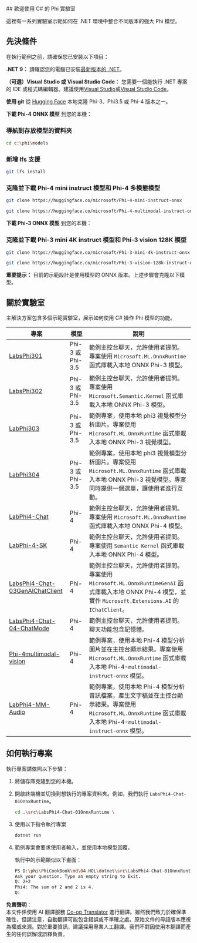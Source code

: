 <!--
CO_OP_TRANSLATOR_METADATA:
{
  "original_hash": "903c509a6d0d1ecce00b849d7f753bdd",
  "translation_date": "2025-07-17T10:32:24+00:00",
  "source_file": "md/04.HOL/dotnet/readme.md",
  "language_code": "mo"
}
-->
﻿## 歡迎使用 C# 的 Phi 實驗室

這裡有一系列實驗室示範如何在 .NET 環境中整合不同版本的強大 Phi 模型。

## 先決條件

在執行範例之前，請確保您已安裝以下項目：

**.NET 9：** 請確認您的電腦已安裝[最新版本的 .NET](https://dotnet.microsoft.com/download/dotnet?WT.mc_id=aiml-137032-kinfeylo)。

**（可選）Visual Studio 或 Visual Studio Code：** 您需要一個能執行 .NET 專案的 IDE 或程式碼編輯器。建議使用[Visual Studio](https://visualstudio.microsoft.com?WT.mc_id=aiml-137032-kinfeylo)或[Visual Studio Code](https://code.visualstudio.com?WT.mc_id=aiml-137032-kinfeylo)。

**使用 git** 從 [Hugging Face](https://huggingface.co/collections/lokinfey/phi-4-family-679c6f234061a1ab60f5547c) 本地克隆 Phi-3、Phi3.5 或 Phi-4 版本之一。

**下載 Phi-4 ONNX 模型** 到您的本機：

### 導航到存放模型的資料夾

```bash
cd c:\phi\models
```

### 新增 lfs 支援

```bash
git lfs install 
```

### 克隆並下載 Phi-4 mini instruct 模型和 Phi-4 多模態模型

```bash
git clone https://huggingface.co/microsoft/Phi-4-mini-instruct-onnx

git clone https://huggingface.co/microsoft/Phi-4-multimodal-instruct-onnx
```

**下載 Phi-3 ONNX 模型** 到您的本機：

### 克隆並下載 Phi-3 mini 4K instruct 模型和 Phi-3 vision 128K 模型

```bash
git clone https://huggingface.co/microsoft/Phi-3-mini-4k-instruct-onnx

git clone https://huggingface.co/microsoft/Phi-3-vision-128k-instruct-onnx-cpu
```

**重要提示：** 目前的示範設計是使用模型的 ONNX 版本。上述步驟會克隆以下模型。

## 關於實驗室

主解決方案包含多個示範實驗室，展示如何使用 C# 操作 Phi 模型的功能。

| 專案 | 模型 | 說明 |
| ------------ | -----------| ----------- |
| [LabsPhi301](../../../../../md/04.HOL/dotnet/src/LabsPhi301) | Phi-3 或 Phi-3.5 | 範例主控台聊天，允許使用者提問。專案使用 `Microsoft.ML.OnnxRuntime` 函式庫載入本地 ONNX Phi-3 模型。 |
| [LabsPhi302](../../../../../md/04.HOL/dotnet/src/LabsPhi302) | Phi-3 或 Phi-3.5 | 範例主控台聊天，允許使用者提問。專案使用 `Microsoft.Semantic.Kernel` 函式庫載入本地 ONNX Phi-3 模型。 |
| [LabPhi303](../../../../../md/04.HOL/dotnet/src/LabsPhi303) | Phi-3 或 Phi-3.5 | 範例專案，使用本地 phi3 視覺模型分析圖片。專案使用 `Microsoft.ML.OnnxRuntime` 函式庫載入本地 ONNX Phi-3 視覺模型。 |
| [LabPhi304](../../../../../md/04.HOL/dotnet/src/LabsPhi304) | Phi-3 或 Phi-3.5 | 範例專案，使用本地 phi3 視覺模型分析圖片。專案使用 `Microsoft.ML.OnnxRuntime` 函式庫載入本地 ONNX Phi-3 視覺模型。專案同時提供一個選單，讓使用者進行互動。 | 
| [LabPhi4-Chat](../../../../../md/04.HOL/dotnet/src/LabsPhi4-Chat-01OnnxRuntime) | Phi-4 | 範例主控台聊天，允許使用者提問。專案使用 `Microsoft.ML.OnnxRuntime` 函式庫載入本地 ONNX Phi-4 模型。 |
| [LabPhi-4-SK](../../../../../md/04.HOL/dotnet/src/LabsPhi4-Chat-02SK) | Phi-4 | 範例主控台聊天，允許使用者提問。專案使用 `Semantic Kernel` 函式庫載入本地 ONNX Phi-4 模型。 |
| [LabsPhi4-Chat-03GenAIChatClient](../../../../../md/04.HOL/dotnet/src/LabsPhi4-Chat-03GenAIChatClient) | Phi-4 | 範例主控台聊天，允許使用者提問。專案使用 `Microsoft.ML.OnnxRuntimeGenAI` 函式庫載入本地 ONNX Phi-4 模型，並實作 `Microsoft.Extensions.AI` 的 `IChatClient`。 |
| [LabsPhi4-Chat-04-ChatMode](../../../../../md/04.HOL/dotnet/src/LabsPhi4-Chat-04-ChatMode) | Phi-4 | 範例主控台聊天，允許使用者提問。聊天功能包含記憶體。 |
| [Phi-4multimodal-vision](../../../../../md/04.HOL/dotnet/src/LabsPhi4-MultiModal-01Images) | Phi-4 | 範例專案，使用本地 Phi-4 模型分析圖片並在主控台顯示結果。專案使用 `Microsoft.ML.OnnxRuntime` 函式庫載入本地 Phi-4-`multimodal-instruct-onnx` 模型。 |
| [LabPhi4-MM-Audio](../../../../../md/04.HOL/dotnet/src/LabsPhi4-MultiModal-02Audio) | Phi-4 | 範例專案，使用本地 Phi-4 模型分析音訊檔案，產生文字稿並在主控台顯示結果。專案使用 `Microsoft.ML.OnnxRuntime` 函式庫載入本地 Phi-4-`multimodal-instruct-onnx` 模型。 |

## 如何執行專案

執行專案請依照以下步驟：

1. 將儲存庫克隆到您的本機。

1. 開啟終端機並切換到想執行的專案資料夾。例如，我們執行 `LabsPhi4-Chat-01OnnxRuntime`。

    ```bash
    cd .\src\LabsPhi4-Chat-01OnnxRuntime \
    ```

1. 使用以下指令執行專案

    ```bash
    dotnet run
    ```

1. 範例專案會要求使用者輸入，並使用本地模型回覆。

   執行中的示範類似以下畫面：

   ```bash
   PS D:\phi\PhiCookBook\md\04.HOL\dotnet\src\LabsPhi4-Chat-01OnnxRuntime> dotnet run
   Ask your question. Type an empty string to Exit.
   Q: 2+2
   Phi4: The sum of 2 and 2 is 4.
   Q:
   ```

**免責聲明**：  
本文件係使用 AI 翻譯服務 [Co-op Translator](https://github.com/Azure/co-op-translator) 進行翻譯。雖然我們致力於確保準確性，但請注意，自動翻譯可能包含錯誤或不準確之處。原始文件的母語版本應視為權威來源。對於重要資訊，建議採用專業人工翻譯。我們不對因使用本翻譯而產生的任何誤解或誤釋負責。